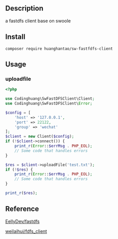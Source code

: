 

## Description

a fastdfs client base on swoole

## Install

```shell
composer require huanghantao/sw-fastfdfs-client
```

## Usage

### uploadfile

```php
<?php

use Codinghuang\SwFastDFSClient\Client;
use Codinghuang\SwFastDFSClient\Error;

$config = [
    'host' => '127.0.0.1',
    'port' => 22122,
    'group' => 'wechat'
];
$client = new Client($config);
if (!$client->connect()) {
    print_r(Error::$errMsg . PHP_EOL);
    // Some code that handles errors
}

$res = $client->uploadFile('test.txt');
if (!$res) {
    print_r(Error::$errMsg . PHP_EOL);
    // Some code that handles errors
}

print_r($res);
```

## Reference

[EellyDev/fastdfs](https://github.com/EellyDev/fastdfs)

[weilaihui/fdfs_client](https://github.com/weilaihui/fdfs_client)